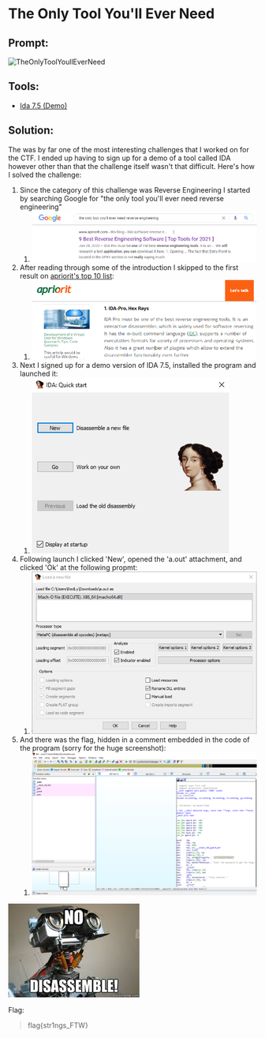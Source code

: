 # The Only Tool You'll Ever Need
## Prompt:
![TheOnlyToolYoullEverNeed](/images/the_only_tool_youll_ever_need.png)

## Tools:
- [Ida 7.5 (Demo)](https://www.hex-rays.com/products/decompiler/)

## Solution:
The was by far one of the most interesting challenges that I worked on for the CTF. I ended up having to sign up for a demo of a tool called IDA however other than that the challenge itself wasn't that difficult. Here's how I solved the challenge:

1. Since the category of this challenge was Reverse Engineering I started by searching Google for "the only tool you'll ever need reverse engineering"
    1. ![TheOnlyToolYoullEverNeed1](/images/the_only_tool_youll_ever_need_1.png)
1. After reading through some of the introduction I skipped to the first result on [apriorit's top 10 list](https://www.apriorit.com/dev-blog/366-software-reverse-engineering-tools):
    1. ![TheOnlyToolYoullEverNeed2](/images/the_only_tool_youll_ever_need_2.png)
1. Next I signed up for a demo version of IDA 7.5, installed the program and launched it:
    1. ![TheOnlyToolYoullEverNeed3](/images/the_only_tool_youll_ever_need_3.png)
1. Following launch I clicked 'New', opened the 'a.out' attachment, and clicked 'Ok' at the following propmt:
    1. ![TheOnlyToolYoullEverNeed4](/images/the_only_tool_youll_ever_need_4.png)
1. And there was the flag, hidden in a comment embedded in the code of the program (sorry for the huge screenshot):
    1. ![TheOnlyToolYoullEverNeed5](/images/the_only_tool_youll_ever_need_5.png)

![TheOnlyToolYoullEverNeed6](/images/the_only_tool_youll_ever_need_6.png)

Flag:
> flag{str1ngs_FTW}